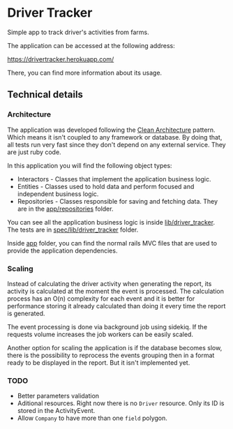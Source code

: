 # Driver Tracker

Simple app to track driver's activities from farms.

The application can be accessed at the following address:

https://drivertracker.herokuapp.com/

There, you can find more information about its usage.

## Technical details

### Architecture

The application was developed following the [Clean Architecture](https://8thlight.com/blog/uncle-bob/2012/08/13/the-clean-architecture.html) pattern. Which means it isn't coupled to any framework or database. By doing that, all tests run very fast since they don't depend on any external service. They are just ruby code.

In this application you will find the following object types:

- Interactors - Classes that implement the application business logic.
- Entities - Classes used to hold data and perform focused and independent business logic.
- Repositories - Classes responsible for saving and fetching data. They are in the [app/repositories](https://github.com/geisonbiazus/driver_tracker/tree/master/app/repositories) folder.

You can see all the application business logic is inside [lib/driver_tracker](https://github.com/geisonbiazus/driver_tracker/tree/master/lib/driver_tracker). The tests are in [spec/lib/driver_tracker](https://github.com/geisonbiazus/driver_tracker/tree/master/spec/lib/driver_tracker) folder.

Inside [app](https://github.com/geisonbiazus/driver_tracker/tree/master/app) folder, you can find the normal rails MVC files that are used to provide the application dependencies.

### Scaling

Instead of calculating the driver activity when generating the report, its activity is calculated at the moment the event is processed. The calculation process has an O(n) complexity for each event and it is better for performance storing it already calculated than doing it every time the report is generated.

The event processing is done via background job using sidekiq. If the requests volume increases the job workers can be easily scaled.

Another option for scaling the application is if the database becomes slow, there is the possibility to reprocess the events grouping then in a format ready to be displayed in the report. But it isn't implemented yet.

### TODO

- Better parameters validation
- Aditional resources. Right now there is no `Driver` resource. Only its ID is stored in the ActivityEvent.
- Allow `Company` to have more than one `field` polygon.
